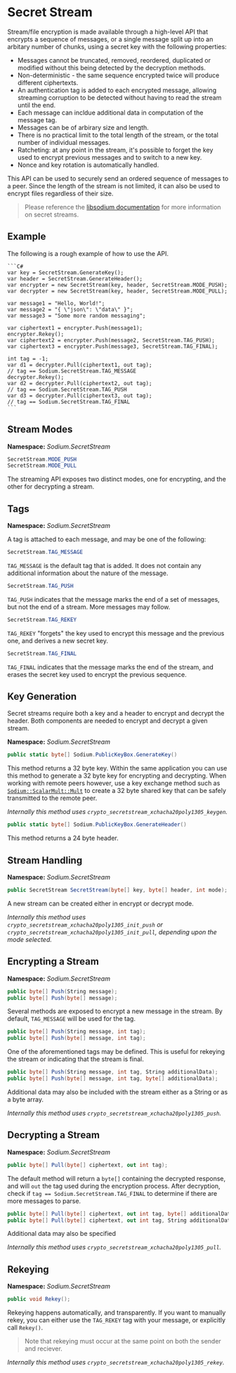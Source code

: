 # Secret Stream

Stream/file encryption is made available through a high-level API that encrypts a sequence of messages, or a single message split up into an arbitary number of chunks, using a secret key with the following properties:

- Messages cannot be truncated, removed, reordered, duplicated or modified without this being detected by the decryption methods.
- Non-deterministic - the same sequence encrypted twice will produce different ciphertexts.
- An authentication tag is added to each encrypted message, allowing streaming corruption to be detected without having to read the stream until the end.
- Each message can incldue additional data in computation of the message tag.
- Messages can be of arbirary size and length.
- There is no practical limit to the total length of the stream, or the total number of individual messages.
- Ratcheting: at any point in the stream, it's possible to forget the key used to encrypt previous messages and to switch to a new key.
- Nonce and key rotation is automatically handled.

This API can be used to securely send an ordered sequence of messages to a peer. Since the length of the stream is not limited, it can also be used to encrypt files regardless of their size. 
> Please reference the [libsodium documentation](https://download.libsodium.org/doc/secret-key_cryptography/secretstream.html) for more information on secret streams.

## Example

The following is a rough example of how to use the API.

    ```C#
    var key = SecretStream.GenerateKey();
    var header = SecretStream.GenerateHeader();
    var encrypter = new SecretStream(key, header, SecretStream.MODE_PUSH);
    var decrypter = new SecretStream(key, header, SecretStream.MODE_PULL);

    var message1 = "Hello, World!";
    var message2 = "{ \"json\": \"data\" }";
    var message3 = "Some more random messaging";

    var ciphertext1 = encrypter.Push(message1);
    encrypter.Rekey();
    var ciphertext2 = encrypter.Push(message2, SecretStream.TAG_PUSH);
    var ciphertext3 = encrypter.Push(message3, SecretStream.TAG_FINAL);

    int tag = -1;
    var d1 = decrypter.Pull(ciphertext1, out tag);
    // tag == Sodium.SecretStream.TAG_MESSAGE
    decrypter.Rekey();
    var d2 = decrypter.Pull(ciphertext2, out tag);
    // tag == Sodium.SecretStream.TAG_PUSH
    var d3 = decrypter.Pull(ciphertext3, out tag);
    // tag == Sodium.SecretStream.TAG_FINAL
    ```

## Stream Modes

__Namespace:__ _Sodium.SecretStream_

```C#
SecretStream.MODE_PUSH
SecretStream.MODE_PULL
```

The streaming API exposes two distinct modes, one for encrypting, and the other for decrypting a stream.

## Tags

__Namespace:__ _Sodium.SecretStream_

A tag is attached to each message, and may be one of the following:

```C#
SecretStream.TAG_MESSAGE
```
`TAG_MESSAGE` is the default tag that is added. It does not contain any additional information about the nature of the message.

```C#
SecretStream.TAG_PUSH
```
`TAG_PUSH` indicates that the message marks the end of a set of messages, but not the end of a stream. More messages may follow.

```C#
SecretStream.TAG_REKEY
```
`TAG_REKEY` "forgets" the key used to encrypt this message and the previous one, and derives a new secret key.

```C#
SecretStream.TAG_FINAL
```
`TAG_FINAL` indicates that the message marks the end of the stream, and erases the secret key used to encrypt the previous sequence.


## Key Generation

Secret streams require both a key and a header to encrypt and decrypt the header. Both components are needed to encrypt and decrypt a given stream.

__Namespace:__ _Sodium.SecretStream_

```C#
public static byte[] Sodium.PublicKeyBox.GenerateKey()
```

This method returns a 32 byte key. Within the same application you can use this method to generate a 32 byte key for encrypting and decrypting. When working with remote peers however, use a key exchange method such as [`Sodium::ScalarMult::Mult`](ScalarMult.md) to create a 32 byte shared key that can be safely transmitted to the remote peer.

_Internally this method uses `crypto_secretstream_xchacha20poly1305_keygen`._

```C#
public static byte[] Sodium.PublicKeyBox.GenerateHeader()
```

This method returns a 24 byte header.

## Stream Handling

__Namespace:__ _Sodium.SecretStream_

```C#
public SecretStream SecretStream(byte[] key, byte[] header, int mode);
```

A new stream can be created either in encrypt or decrypt mode.

_Internally this method uses `crypto_secretstream_xchacha20poly1305_init_push` or `crypto_secretstream_xchacha20poly1305_init_pull`, depending upon the mode selected._
## Encrypting a Stream

__Namespace:__ _Sodium.SecretStream_

```C#
public byte[] Push(String message);
public byte[] Push(byte[] message);
```

Several methods are exposed to encrypt a new message in the stream. By default, `TAG_MESSAGE` will be used for the tag.

```C#
public byte[] Push(String message, int tag);
public byte[] Push(byte[] message, int tag);
```

One of the aforementioned tags may be defined. This is useful for rekeying the stream or indicating that the stream is final.

```C#
public byte[] Push(String message, int tag, String additionalData);
public byte[] Push(byte[] message, int tag, byte[] additionalData);
```

Additional data may also be included with the stream either as a String or as a byte array.

_Internally this method uses `crypto_secretstream_xchacha20poly1305_push`._

## Decrypting a Stream

__Namespace:__ _Sodium.SecretStream_

```C#
public byte[] Pull(byte[] ciphertext, out int tag);
```

The default method will return a `byte[]` containing the decrypted response, and will `out` the tag used during the encryption process. After decryption, check if `tag == Sodium.SecretStream.TAG_FINAL` to determine if there are more messages to parse.

```C#
public byte[] Pull(byte[] ciphertext, out int tag, byte[] additionalData);
public byte[] Pull(byte[] ciphertext, out int tag, String additionalData);
```

Additional data may also be specified

_Internally this method uses `crypto_secretstream_xchacha20poly1305_pull`._

## Rekeying

__Namespace:__ _Sodium.SecretStream_

```C#
public void Rekey();
```

Rekeying happens automatically, and transparently. If you want to manually rekey, you can either use the `TAG_REKEY` tag with your message, or explicitly call `Rekey()`.

> Note that rekeying must occur at the same point on both the sender and reciever.

_Internally this method uses `crypto_secretstream_xchacha20poly1305_rekey`._